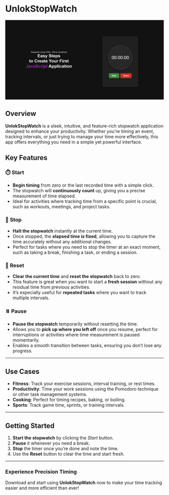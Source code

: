 # **UnlokStopWatch**

![Banner](./bg.png)

## **Overview**

**UnlokStopWatch** is a sleek, intuitive, and feature-rich stopwatch application designed to enhance your productivity. Whether you're timing an event, tracking intervals, or just trying to manage your time more effectively, this app offers everything you need in a simple yet powerful interface.

## **Key Features**

### ⏱️ **Start**
- **Begin timing** from zero or the last recorded time with a simple click.
- The stopwatch will **continuously count** up, giving you a precise measurement of time elapsed.
- Ideal for activities where tracking time from a specific point is crucial, such as workouts, meetings, and project tasks.

### 🛑 **Stop**
- **Halt the stopwatch** instantly at the current time.
- Once stopped, the **elapsed time is fixed**, allowing you to capture the time accurately without any additional changes.
- Perfect for tasks where you need to stop the timer at an exact moment, such as taking a break, finishing a task, or ending a session.

### 🔄 **Reset**
- **Clear the current time** and **reset the stopwatch** back to zero.
- This feature is great when you want to start a **fresh session** without any residual time from previous activities.
- It’s especially useful for **repeated tasks** where you want to track multiple intervals.

### ⏸️ **Pause**
- **Pause the stopwatch** temporarily without resetting the time.
- Allows you to **pick up where you left off** once you resume, perfect for interruptions or activities where time measurement is paused momentarily.
- Enables a smooth transition between tasks, ensuring you don’t lose any progress.

---


## **Use Cases**
- **Fitness**: Track your exercise sessions, interval training, or rest times.
- **Productivity**: Time your work sessions using the Pomodoro technique or other task management systems.
- **Cooking**: Perfect for timing recipes, baking, or boiling.
- **Sports**: Track game time, sprints, or training intervals.

---

## **Getting Started**

1. **Start the stopwatch** by clicking the *Start* button.
2. **Pause** it whenever you need a break.
3. **Stop** the timer once you’re done and note the time.
4. Use the **Reset** button to clear the time and start fresh.

---

### **Experience Precision Timing**

Download and start using **UnlokStopWatch** now to make your time tracking easier and more efficient than ever!
